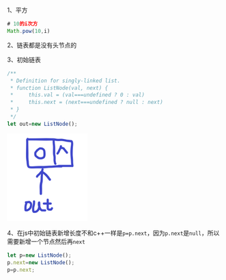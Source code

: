 1、平方

```javascript
# 10的i次方
Math.pow(10,i)
```

2、链表都是没有头节点的

3、初始链表

```javascript
/**
 * Definition for singly-linked list.
 * function ListNode(val, next) {
 *     this.val = (val===undefined ? 0 : val)
 *     this.next = (next===undefined ? null : next)
 * }
 */
let out=new ListNode();
```

![](./img/初始链表.png)

4、在js中初始链表新增长度不和c++一样是`p=p.next`，因为`p.next`是`null`，所以需要新增一个节点然后再`next`

```javascript
let p=new ListNode();
p.next=new ListNode();
p=p.next;
```

